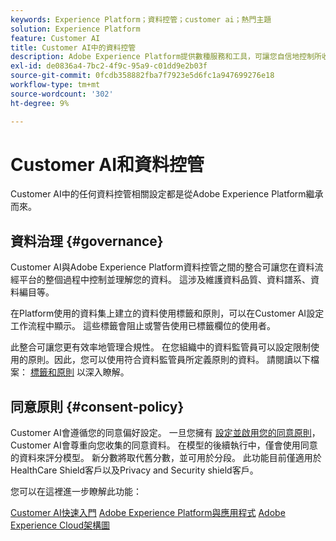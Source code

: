 ```yaml
---
keywords: Experience Platform；資料控管；customer ai；熱門主題
solution: Experience Platform
feature: Customer AI
title: Customer AI中的資料控管
description: Adobe Experience Platform提供數種服務和工具，可讓您自信地控制所收集的體驗資料，以符合您的業務實務、法律義務和開發程式。
exl-id: de0836a4-7bc2-4f9c-95a9-c01dd9e2b03f
source-git-commit: 0fcdb358882fba7f7923e5d6fc1a947699276e18
workflow-type: tm+mt
source-wordcount: '302'
ht-degree: 9%

---
```


# Customer AI和資料控管

Customer AI中的任何資料控管相關設定都是從Adobe Experience Platform繼承而來。

## 資料治理 {#governance}

Customer AI與Adobe Experience Platform資料控管之間的整合可讓您在資料流經平台的整個過程中控制並理解您的資料。 這涉及維護資料品質、資料譜系、資料編目等。

在Platform使用的資料集上建立的資料使用標籤和原則，可以在Customer AI設定工作流程中顯示。 這些標籤會阻止或警告使用已標籤欄位的使用者。

此整合可讓您更有效率地管理合規性。 在您組織中的資料監管員可以設定限制使用的原則。因此，您可以使用符合資料監管員所定義原則的資料。 請閱讀以下檔案： [標籤和原則](https://experienceleague.adobe.com/docs/analytics-platform/using/cja-dataviews/data-governance.html) 以深入瞭解。

## 同意原則 {#consent-policy}

Customer AI會遵循您的同意偏好設定。 一旦您擁有 [設定並啟用您的同意原則](https://experienceleague.adobe.com/docs/experience-platform/data-governance/policies/user-guide.html?lang=zh-Hant#consent-policy)，Customer AI會尊重向您收集的同意資料。 在模型的後續執行中，僅會使用同意的資料來評分模型。 新分數將取代舊分數，並可用於分段。 此功能目前僅適用於HealthCare Shield客戶以及Privacy and Security shield客戶。

您可以在這裡進一步瞭解此功能：

[Customer AI快速入門](../../customer-ai/getting-started.md)
[Adobe Experience Platform與應用程式](https://experienceleague.adobe.com/docs/blueprints-learn/architecture/architecture-overview/platform-applications.html)
[Adobe Experience Cloud架構圖](https://experienceleague.adobe.com/docs/blueprints-learn/architecture/architecture-overview/experience-cloud.html)
